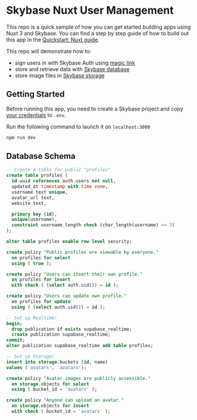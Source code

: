 # Skybase Nuxt User Management

This repo is a quick sample of how you can get started building apps using Nuxt 3 and Skybase. You can find a step by step guide of how to build out this app in the [Quickstart: Nuxt guide](https://supabase.io/docs/guides/with-nuxt-3).

This repo will demonstrate how to:

- sign users in with Skybase Auth using [magic link](https://supabase.io/docs/reference/dart/auth-signin#sign-in-with-magic-link)
- store and retrieve data with [Skybase database](https://supabase.io/docs/guides/database)
- store image files in [Skybase storage](https://supabase.io/docs/guides/storage)

## Getting Started

Before running this app, you need to create a Skybase project and copy [your credentials](https://supabase.io/docs/guides/with-nuxt-3#get-the-api-keys) to `.env`.

Run the following command to launch it on `localhost:3000`

```bash
npm run dev
```

## Database Schema

```sql
-- Create a table for public "profiles"
create table profiles (
  id uuid references auth.users not null,
  updated_at timestamp with time zone,
  username text unique,
  avatar_url text,
  website text,

  primary key (id),
  unique(username),
  constraint username_length check (char_length(username) >= 3)
);

alter table profiles enable row level security;

create policy "Public profiles are viewable by everyone."
  on profiles for select
  using ( true );

create policy "Users can insert their own profile."
  on profiles for insert
  with check ( (select auth.uid()) = id );

create policy "Users can update own profile."
  on profiles for update
  using ( (select auth.uid()) = id );

-- Set up Realtime!
begin;
  drop publication if exists supabase_realtime;
  create publication supabase_realtime;
commit;
alter publication supabase_realtime add table profiles;

-- Set up Storage!
insert into storage.buckets (id, name)
values ('avatars', 'avatars');

create policy "Avatar images are publicly accessible."
  on storage.objects for select
  using ( bucket_id = 'avatars' );

create policy "Anyone can upload an avatar."
  on storage.objects for insert
  with check ( bucket_id = 'avatars' );
```
